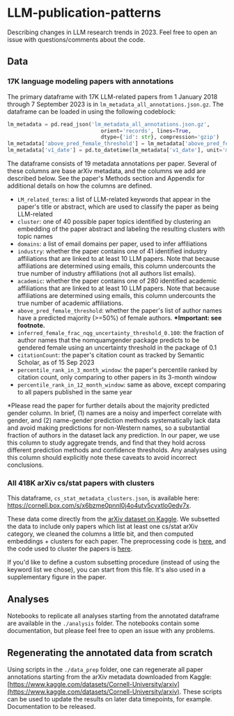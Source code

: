 # LLM-publication-patterns
Describing changes in LLM research trends in 2023. Feel free to open an issue with questions/comments about the code.

## Data

### 17K language modeling papers with annotations

The primary dataframe with 17K LLM-related papers from 1 January 2018 through 7 September 2023 is in `lm_metadata_all_annotations.json.gz`. 
The dataframe can be loaded in using the following codeblock:

```python
lm_metadata = pd.read_json('lm_metadata_all_annotations.json.gz',
                              orient='records', lines=True,
                              dtype={'id': str}, compression='gzip')
lm_metadata['above_pred_female_threshold'] = lm_metadata['above_pred_female_threshold'].map({1: True, 0: False})
lm_metadata['v1_date'] = pd.to_datetime(lm_metadata['v1_date'], unit='ms')
```

The dataframe consists of 19 metadata annotations per paper. Several of these columns are base arXiv metadata, and the columns we add are described below. 
See the paper's Methods section and Appendix for additional details on how the columns are defined.

- `LM_related_terms`: a list of LLM-related keywords that appear in the paper's title or abstract, which are used to classify the paper as being LLM-related
- `cluster`: one of 40 possible paper topics identified by clustering an embedding of the paper abstract and labeling the resulting clusters with topic names
- `domains`: a list of email domains per paper, used to infer affiliations
- `industry`: whether the paper contains one of 41 identified industry affiliations that are linked to at least 10 LLM papers. Note that because affiliations are determined using emails, this column undercounts the true number of industry affiliations (not all authors list emails).
- `academic`: whether the paper contains one of 280 identified academic affiliations that are linked to at least 10 LLM papers. Note that because affiliations are determined using emails, this column undercounts the true number of academic affiliations.
- `above_pred_female_threshold`: whether the paper's list of author names have a predicted majority (>=50%) of female authors. **\*Important: see footnote.** 
- `inferred_female_frac_nqg_uncertainty_threshold_0.100`: the fraction of author names that the nomquamgender package predicts to be gendered female using an uncertainty threshold in the package of 0.1
- `citationCount`: the paper's citation count as tracked by Semantic Scholar, as of 15 Sep 2023
- `percentile_rank_in_3_month_window`: the paper's percentile ranked by citation count, only comparing to other papers in its 3-month window
- `percentile_rank_in_12_month_window`: same as above, except comparing to all papers published in the same year

*Please read the paper for further details about the majority predicted gender column. In brief, (1) names are a noisy and imperfect correlate with gender, and (2) name-gender prediction methods systematically lack data and avoid making predictions for non-Western names, so a substantial fraction of authors in the dataset lack any prediction. In our paper, we use this column to study aggregate trends, and find that they hold across different prediction methods and confidence thresholds. Any analyses using this column should explicitly note these caveats to avoid incorrect conclusions.

### All 418K arXiv cs/stat papers with clusters

This dataframe, `cs_stat_metadata_clusters.json`, is available here: https://cornell.box.com/s/x6bzme0pnnl0j4o4utv5cvxtlo0edv7x.  


These data come directly from the [arXiv dataset on Kaggle](https://www.kaggle.com/datasets/Cornell-University/arxiv). We subsetted the data to include only papers which list at least one cs/stat arXiv category, we cleaned the columns a little bit, and then computed embeddings + clusters for each paper. The preprocessing code is [here](https://github.com/rmovva/LLM-publication-patterns-public/blob/master/data_prep/preprocess_metadata.ipynb), and the code used to cluster the papers is [here](https://github.com/rmovva/LLM-publication-patterns-public/blob/master/data_prep/topic_clustering.ipynb).  

If you'd like to define a custom subsetting procedure (instead of using the keyword list we chose), you can start from this file. It's also used in a supplementary figure in the paper.  

## Analyses

Notebooks to replicate all analyses starting from the annotated dataframe are available in the `./analysis` folder. The notebooks contain some documentation, but please feel free to open an issue with any problems.

## Regenerating the annotated data from scratch

Using scripts in the `./data_prep` folder, one can regenerate all paper annotations starting from the arXiv metadata downloaded from Kaggle: [https://www.kaggle.com/datasets/Cornell-University/arxiv](https://www.kaggle.com/datasets/Cornell-University/arxiv).
These scripts can be used to update the results on later data timepoints, for example. Documentation to be released.
